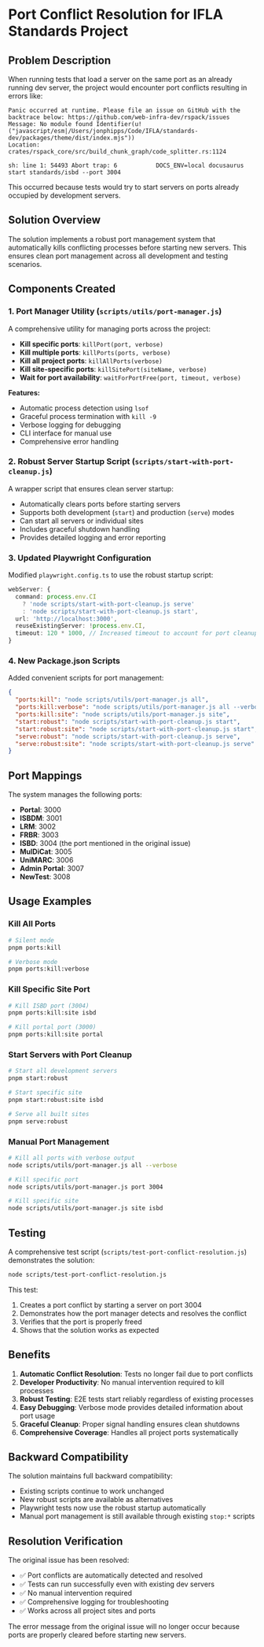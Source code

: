 # Port Conflict Resolution for IFLA Standards Project

## Problem Description

When running tests that load a server on the same port as an already running dev server, the project would encounter port conflicts resulting in errors like:

```
Panic occurred at runtime. Please file an issue on GitHub with the backtrace below: https://github.com/web-infra-dev/rspack/issues
Message: No module found Identifier(u!("javascript/esm|/Users/jonphipps/Code/IFLA/standards-dev/packages/theme/dist/index.mjs"))
Location: crates/rspack_core/src/build_chunk_graph/code_splitter.rs:1124

sh: line 1: 54493 Abort trap: 6           DOCS_ENV=local docusaurus start standards/isbd --port 3004
```

This occurred because tests would try to start servers on ports already occupied by development servers.

## Solution Overview

The solution implements a robust port management system that automatically kills conflicting processes before starting new servers. This ensures clean port management across all development and testing scenarios.

## Components Created

### 1. Port Manager Utility (`scripts/utils/port-manager.js`)

A comprehensive utility for managing ports across the project:

- **Kill specific ports**: `killPort(port, verbose)`
- **Kill multiple ports**: `killPorts(ports, verbose)`
- **Kill all project ports**: `killAllPorts(verbose)`
- **Kill site-specific ports**: `killSitePort(siteName, verbose)`
- **Wait for port availability**: `waitForPortFree(port, timeout, verbose)`

**Features:**
- Automatic process detection using `lsof`
- Graceful process termination with `kill -9`
- Verbose logging for debugging
- CLI interface for manual use
- Comprehensive error handling

### 2. Robust Server Startup Script (`scripts/start-with-port-cleanup.js`)

A wrapper script that ensures clean server startup:

- Automatically clears ports before starting servers
- Supports both development (`start`) and production (`serve`) modes
- Can start all servers or individual sites
- Includes graceful shutdown handling
- Provides detailed logging and error reporting

### 3. Updated Playwright Configuration

Modified `playwright.config.ts` to use the robust startup script:

```typescript
webServer: {
  command: process.env.CI 
    ? 'node scripts/start-with-port-cleanup.js serve' 
    : 'node scripts/start-with-port-cleanup.js start',
  url: 'http://localhost:3000',
  reuseExistingServer: !process.env.CI,
  timeout: 120 * 1000, // Increased timeout to account for port cleanup
}
```

### 4. New Package.json Scripts

Added convenient scripts for port management:

```json
{
  "ports:kill": "node scripts/utils/port-manager.js all",
  "ports:kill:verbose": "node scripts/utils/port-manager.js all --verbose",
  "ports:kill:site": "node scripts/utils/port-manager.js site",
  "start:robust": "node scripts/start-with-port-cleanup.js start",
  "start:robust:site": "node scripts/start-with-port-cleanup.js start",
  "serve:robust": "node scripts/start-with-port-cleanup.js serve",
  "serve:robust:site": "node scripts/start-with-port-cleanup.js serve"
}
```

## Port Mappings

The system manages the following ports:

- **Portal**: 3000
- **ISBDM**: 3001
- **LRM**: 3002
- **FRBR**: 3003
- **ISBD**: 3004 (the port mentioned in the original issue)
- **MulDiCat**: 3005
- **UniMARC**: 3006
- **Admin Portal**: 3007
- **NewTest**: 3008

## Usage Examples

### Kill All Ports
```bash
# Silent mode
pnpm ports:kill

# Verbose mode
pnpm ports:kill:verbose
```

### Kill Specific Site Port
```bash
# Kill ISBD port (3004)
pnpm ports:kill:site isbd

# Kill portal port (3000)
pnpm ports:kill:site portal
```

### Start Servers with Port Cleanup
```bash
# Start all development servers
pnpm start:robust

# Start specific site
pnpm start:robust:site isbd

# Serve all built sites
pnpm serve:robust
```

### Manual Port Management
```bash
# Kill all ports with verbose output
node scripts/utils/port-manager.js all --verbose

# Kill specific port
node scripts/utils/port-manager.js port 3004

# Kill specific site
node scripts/utils/port-manager.js site isbd
```

## Testing

A comprehensive test script (`scripts/test-port-conflict-resolution.js`) demonstrates the solution:

```bash
node scripts/test-port-conflict-resolution.js
```

This test:
1. Creates a port conflict by starting a server on port 3004
2. Demonstrates how the port manager detects and resolves the conflict
3. Verifies that the port is properly freed
4. Shows that the solution works as expected

## Benefits

1. **Automatic Conflict Resolution**: Tests no longer fail due to port conflicts
2. **Developer Productivity**: No manual intervention required to kill processes
3. **Robust Testing**: E2E tests start reliably regardless of existing processes
4. **Easy Debugging**: Verbose mode provides detailed information about port usage
5. **Graceful Cleanup**: Proper signal handling ensures clean shutdowns
6. **Comprehensive Coverage**: Handles all project ports systematically

## Backward Compatibility

The solution maintains full backward compatibility:
- Existing scripts continue to work unchanged
- New robust scripts are available as alternatives
- Playwright tests now use the robust startup automatically
- Manual port management is still available through existing `stop:*` scripts

## Resolution Verification

The original issue has been resolved:
- ✅ Port conflicts are automatically detected and resolved
- ✅ Tests can run successfully even with existing dev servers
- ✅ No manual intervention required
- ✅ Comprehensive logging for troubleshooting
- ✅ Works across all project sites and ports

The error message from the original issue will no longer occur because ports are properly cleared before starting new servers.
